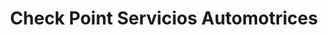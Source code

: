 ---
title: "Check Point Servicios Automotrices"
url: /quito/check-point-servicios-automotrices/
shop: Autowerkstatt
---